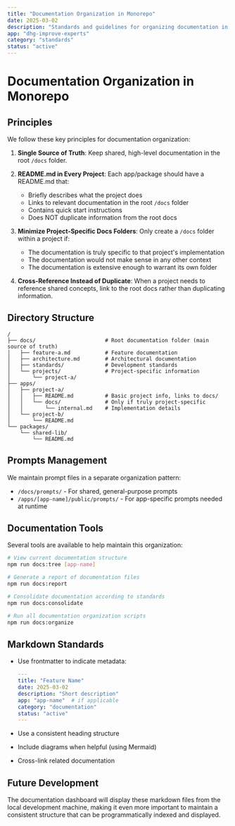 ```yaml
---
title: "Documentation Organization in Monorepo"
date: 2025-03-02
description: "Standards and guidelines for organizing documentation in the DHG monorepo"
app: "dhg-improve-experts"
category: "standards"
status: "active"
---
```


# Documentation Organization in Monorepo

## Principles

We follow these key principles for documentation organization:

1. **Single Source of Truth**: Keep shared, high-level documentation in the root `/docs` folder.

2. **README.md in Every Project**: Each app/package should have a README.md that:
   - Briefly describes what the project does
   - Links to relevant documentation in the root `/docs` folder
   - Contains quick start instructions
   - Does NOT duplicate information from the root docs

3. **Minimize Project-Specific Docs Folders**: Only create a `/docs` folder within a project if:
   - The documentation is truly specific to that project's implementation
   - The documentation would not make sense in any other context
   - The documentation is extensive enough to warrant its own folder

4. **Cross-Reference Instead of Duplicate**: When a project needs to reference shared concepts, link to the root docs rather than duplicating information.

## Directory Structure

```
/
├── docs/                      # Root documentation folder (main source of truth)
│   ├── feature-a.md           # Feature documentation
│   ├── architecture.md        # Architectural documentation
│   ├── standards/             # Development standards 
│   └── projects/              # Project-specific information
│       └── project-a/
├── apps/
│   ├── project-a/
│   │   ├── README.md          # Basic project info, links to docs/
│   │   └── docs/              # Only if truly project-specific
│   │       └── internal.md    # Implementation details
│   └── project-b/
│       └── README.md
└── packages/
    └── shared-lib/
        └── README.md
```

## Prompts Management

We maintain prompt files in a separate organization pattern:

- `/docs/prompts/` - For shared, general-purpose prompts
- `/apps/[app-name]/public/prompts/` - For app-specific prompts needed at runtime

## Documentation Tools

Several tools are available to help maintain this organization:

```bash
# View current documentation structure
npm run docs:tree [app-name]

# Generate a report of documentation files
npm run docs:report

# Consolidate documentation according to standards
npm run docs:consolidate

# Run all documentation organization scripts
npm run docs:organize
```

## Markdown Standards

- Use frontmatter to indicate metadata:
  ```yaml
  ---
  title: "Feature Name"
  date: 2025-03-02
  description: "Short description"
  app: "app-name"  # if applicable
  category: "documentation"
  status: "active"
  ---
  ```

- Use a consistent heading structure
- Include diagrams when helpful (using Mermaid)
- Cross-link related documentation

## Future Development

The documentation dashboard will display these markdown files from the local development machine, making it even more important to maintain a consistent structure that can be programmatically indexed and displayed.